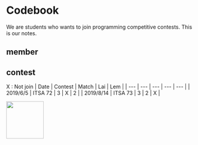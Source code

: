 # Codebook

We are students who wants to join programming competitive contests. This is our notes.

## member


## contest

X : Not join
| Date | Contest | Match | Lai | Lem |
| --- | --- | --- | --- | --- |
| 2019/6/5 | ITSA 72 | 3 | X | 2 |
| 2019/8/14 | ITSA 73 | 3 | 2 | X |

<img src = "https://p2.bahamut.com.tw/M/2KU/23/0001181723.JPG" height = "100px">
